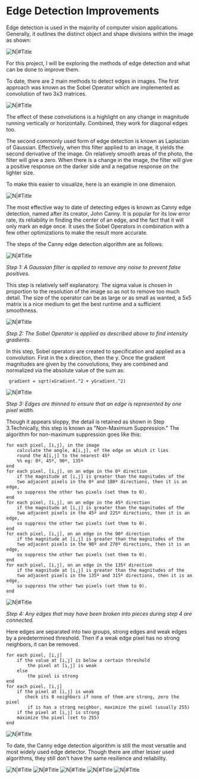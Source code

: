 # Edge Detection Improvements

Edge detection is used in the majority of computer vision applications. Generally, it outlines the distinct object and shape divisions within the image as shown:

![N|#Title]()

For this project, I will be exploring the methods of edge detection and what can be done to improve them. 

To date, there are 2 main methods to detect edges in images. The first approach was known as the Sobel Operator which are implemented as convolution of two 3x3 matrices.

![N|#Title]()

The effect of these convolutions is a highlight on any change in magnitude running vertically or horizontally. Combined, they work for diagonal edges too. 

The second commonly used form of edge detection is known as Laplacian of Gaussian. Effectively, when this filter applied to an image, it yields the second derivative of the image. On relatively smooth areas of the photo, the filter will give a zero. When there is a change in the image, the filter will give a positive response on the darker side and a negative response on the lighter size. 

To make this easier to visualize, here is an example in one dimension.

![N|#Title]()

The most effective way to date of detecting edges is known as Canny edge detection, named after its creator, John Canny. It is popular for its low error rate, its reliability in finding the center of an edge, and the fact that it will only mark an edge once. It uses the Sobel Operators in combination with a few other optimizations to make the result more accurate.

The steps of the Canny edge detection algorithm are as follows:

![N|#Title]()

*Step 1: A Gaussian filter is applied to remove any noise to prevent false positives.* 

This step is relatively self explanatory. The sigma value is chosen in proportion to the resolution of the image so as not to remove too much detail. The size of the operator can be as large or as small as wanted, a 5x5 matrix is a nice medium to get the best runtime and a sufficient smoothness.

![N|#Title]()

*Step 2: The Sobel Operator is applied as described above to find intensity gradients.*

In this step, Sobel operators are created to specification and applied as a convolution. First in the x direction, then the y. Once the gradient magnitudes are given by the convolutions, they are combined and normalized via the absolute value of the sum as:

	 gradient = sqrt(xGradient.^2 + yGradient.^2)

![N|#Title]()

*Step 3: Edges are thinned to ensure that an edge is represented by one pixel width.*

Though it appears sloppy, the detail is retained as shown in Step 3.Technically, this step is known as "Non-Maximum Suppression." The algorithm for non-maximum suppression goes like this:

	for each pixel, [i,j], in the image
        calculate the angle, A[i,j], of the edge on which it lies
        round the A[i,j] to the nearest 45º
        %% eg: 0º, 45º, 90º, 135º
    end
    for each pixel, [i,j], on an edge in the 0º direction
    	if the magnitude at [i,j] is greater than the magnitudes of the
        two adjacent pixels in the 0º and 180º directions, then it is an edge,
        so suppress the other two pixels (set them to 0).
    end
    for each pixel, [i,j], on an edge in the 45º direction
        if the magnitude at [i,j] is greater than the magnitudes of the
        two adjacent pixels in the 45º and 225º directions, then it is an edge,
        so suppress the other two pixels (set them to 0).
    end
    for each pixel, [i,j], on an edge in the 90º direction
        if the magnitude at [i,j] is greater than the magnitudes of the
        two adjacent pixels in the 90º and 270º directions, then it is an edge,
        so suppress the other two pixels (set them to 0).
    end
    for each pixel, [i,j], on an edge in the 135º direction
        if the magnitude at [i,j] is greater than the magnitudes of the
        two adjacent pixels in the 135º and 315º directions, then it is an edge,
        so suppress the other two pixels (set them to 0).
    end

![N|#Title]()

*Step 4: Any edges that may have been broken into pieces during step 4 are connected.*

Here edges are separated into two groups, strong edges and weak edges by a predetermined threshold. Then if a weak edge pixel has no strong neighbors, it can be removed.

	for each pixel, [i,j]
    	if the value at [i,j] is below a certain threshold
        	the pixel at [i,j] is weak
        else
            the pixel is strong
    end
    for each pixel, [i,j]
        if the pixel at [i,j] is weak
           check its 8 neighbors if none of them are strong, zero the pixel
            if is has a strong neighbor, maximize the pixel (usually 255)
        if the pixel at [i,j] is strong
        maximize the pixel (set to 255)
    end

![N|#Title]()

To date, the Canny edge detection algorithm is still the most versatile and most widely used edge detector. Though there are other lesser used algorithms, they still don't have the same resilience and reliability.

![N|#Title]()
![N|#Title]()
![N|#Title]()
![N|#Title]()
![N|#Title]()